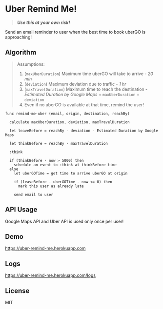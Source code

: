 # Uber Remind Me!

> _**Use this at your own risk!**_

Send an email reminder to user when the best time to book uberGO is approaching!


## Algorithm

> Assumptions:
> 1. (`maxUberDuration`) Maximum time uberGO will take to arrive - _20 min_
> 2. (`deviation`) Maximum deviation due to traffic - _1 hr_
> 3. (`maxTravelDuration`) Maximum time to reach the destination - _Estimated Duration by Google Maps_ + `maxUberDuration` + `deviation`
> 4. Even if no uberGO is available at that time, remind the user!

```
func remind-me-uber (email, origin, destination, reachBy)

  calculate maxUberDuration, deviation, maxTravelDuration

  let leaveBefore = reachBy - deviation - Estimated Duration by Google Maps

  let thinkBefore = reachBy - maxTravelDuration

  :think

  if (thinkBefore - now > 5000) then
    schedule an event to :think at thinkBefore time
  else
    let uberGOTime = get time to arrive uberGO at origin

    if (leaveBefore - uberGOTime - now <= 0) then
      mark this user as already late

    send email to user
```

## API Usage

Google Maps API and Uber API is used only once per user!


## Demo

https://uber-remind-me.herokuapp.com


## Logs

https://uber-remind-me.herokuapp.com/logs


## License

MIT
